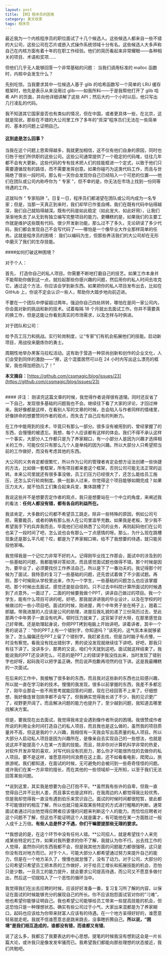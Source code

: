 ```yaml
---
layout: post
title: 【转】程序员的困境
category: 美文收录
tags: 程序员
---
```


最近我为一个内核程序员的职位面试了十几个候选人。这些候选人都来自一些不错的大公司，这些公司在芯片或嵌入式操作系统领域十分有名。这些候选人大多声称自己在内核方面有着十年的在职工作经验。他们的简历看起来非常耀眼——各种相关的项目、术语和奖项……

但他们几乎无人能够回答一个非常基础的问题： 当我们调用标准的 malloc 函数时，内核中会发生什么？

先别吃惊。当我要求其中一位候选人基于 glib 的哈希函数写一个简单的 LRU 缓存框架时，他先是表示从来没用过 glib——如我所料——于是我帮他打开了 glib 哈希 API 的页面，并向他详细讲解了这些 API；然后大约一个小时以后，他只写出几行凌乱的代码。

我不知道其它国家是否也有类似的情况，但在中国，或者更具体一些，在北京，这就是现状。那些在不错的大公司里工作了多年的“资深”程序员们无法在一些简单的、基本的问题上证明自己。

#### 这到底是怎么回事？

当我在这个问题上思索得越多，我就更加相信，这不仅有他们自身的原因，同时也归咎于他们所供职的这些公司。这些公司通常提供了一个稳定的代码堆，往往几年都不会有大更新。这些代码的专有技术把人们的技能框进一个定式，以致于他们只需要遵循现有的路径，而不需要发挥创意。如果你碰巧为这类代码工作，而且与世隔绝了很长一段时间，那么有一天你会发现你自己已经陷入一个可悲的位置——他们在团队或公司内称呼你为 “ 专家 ”，但不幸的是，你无法在市场上找到一份同等待遇的工作。

这就叫作 “ 专家陷阱 ”。日复一日，程序员们都渴望在团队或公司内成为一名专家；但是，当那一天真正到来时，我们却早已作茧自缚。我们在既有代码中钻得越深，我们自己就陷得越深。既有代码是如此稳定（如此宠大、如此好用），让我们渐渐地失去了从无到有独立编写完整项目的能力。更糟糕的是，如果我们的主要工作就是维护这些既有代码、很少开发新功能，那么过不了多久，无论研读了多少代码，我们都会发现自己不会写代码了——哪怕是一个像毕业大作业那样简单的任务。这就是程序员的困境： 我们以编码为生，但那些养活我们的大公司却在无形中磨灭了我们的生存技能。

####如何打破这种困境？

对于个人：

首先， 打造你自己的私人项目。你需要不断地打磨自己的技艺。如果工作本身并不能帮助你做到这一点，就捡起那些你感兴趣的问题，然后用你的私人时间去攻克它。通过这个方法，你应该会学到新东西。如果把你的私人项目发布出去，比如在 GitHub 上，你说不定会认识一些人，帮助你大踏步地向前迈进。

不要在一个团队中停留超过两年。强迫你自己四处转转，哪怕在是同一家公司内，你会面对新的挑战和新的技术。试着每隔 18 个月就出去面试工作。你并不需要真的换工作，但是这能让你看到真实的市场需求，以及怎样与时俱进。

对于团队和公司：

给予员工压力和挑战。实行轮岗制度，让“专家”们有机会拓展他们的技能。启动新项目，用战役来磨炼你的勇士。

周期性地举办黑客马拉松活动。这有助于营造一种崇尚创新和创作的企业文化，人们会受到同伴的激励——“擦，这个混蛋居然可以在 24 小时内写出这么漂亮的框架，我也得加把劲儿了！”

**本文摘自：**[https://github.com/cssmagic/blog/issues/23](https://github.com/cssmagic/blog/issues/23)

<br/>
#### 评注：
刚读完这篇文章的时候，我觉得作者说得很有道理。同时还反省了一下自己，发现很多基础的问题我也不会。继续往下看了大家的评论，才回过神来。我好像都是这样，在看别人写的文章的时候，总会陷入与作者同样的情绪里，好像拼命的想要赞同作者的观点，而失去了自己应有的判断力。

在工作中能用到的技术，毕竟只有那么一部分。很多没有被用到的，曾经掌握了的东西，会慢慢的被遗忘。我想，每个人应该都有这样的体会。我们不得不承认这样一个事实，大部分人工作都只是为了养家糊口，有一小部分人是因为兴趣才选择相关的工作，可能仅仅只有那么几个人是单纯的因为兴趣。所以大部分人只希望把当前的工作做好，而没有考虑其他的东西。

大公司的义务肯定都很繁忙，所以作为公司的管理者肯定会想方设法创建一些快捷的方法，比如做一套框架，所有项目都来套这个框架，否则公司可能无法正常的运转。本来公司里就还有很多事没做，员工们压力已经很大了，还怎么能给员工施压，还怎么实行轮岗制度。换一批新人过来，你觉得这个项目能够如期完成？如果压力太大，就不怕员工们集合起来兵变，集体跳槽了？

我说这些并不是想要否定作者的观点，我只是想要站在一个中立的角度，来阐述我的看法：**任何人都没有错，都有各自的利益所在。**

我该肯定，大多数的公司都不希望员工跳走。除非一些特殊的原因，例如公司亏损，需要裁员，或者的确有那么些人在公司里滥竽充数。如果我是老板，至少我不希望我手下的兵弃我而去，毕竟他们已经熟悉了公司的业务，再则起码他们在公司也呆了一段时间了吧，怎么说也会有那么一丁点感情的呀。那么，为什么现在跳槽现象还是那么平凡呢？哎，都是为了养家糊口嘛，给不了我想要的待遇，就只能另投他家咯。

我觉得我是一个记忆力非常不好的人。记得刚毕业找工作那会，面试中的涉及到的一些基础的问题，我都能够对答如流，而且感觉面试题也做得不错。那个时候是因为，要毕业了，必须要找份工作养活自己，所以是下了一番功夫的。我记得那个时候为了面试，我特意的复习了一些基础的问题，还先尝试着做了不少面试题。再则，那个时候刚从学校里出来，作为一个学生，一些基础的问题怎么也应该掌握吧。那个时候出去面试，感觉还是挺自信的。只不过去中科院计算所面试的时候遇到了点意外，一面过了，二面的时候要我做个PPT，讲讲自己做过的项目。我一个学生，能有什么项目可讲的呢。好吧，那我就讲讲我的毕业设计，以及在学校的时候做过的一些小项目吧。面试的时候，刚进屋，两个中年男子坐在椅子上，翘着二郎腿。带我进屋的人应该是公司的助理，进屋后我礼貌的递了三份简历过去，至此那两个中年男子一直没有吭声。顿时压力就来了，这官架子好大呀，在那里感觉自己好卑微。还是助理起身说，你把PPT拷到电脑上开始讲吧。讲着讲者，其中一个男的说话了：“你的PPT上有一个错别字，你知道吗？”该死的，这气氛本来就够紧张了，怎么偏偏还在PPT上留了个错别字。我赶紧去找，但是当时脑子有点懵，一时没有察觉。看我没有找出错别字，男的说没发现就继续往下讲吧。好吧，那我只有往下讲了。没讲多少，那男的又说，咱们今天就到这吧。面试就这样结束了。我能说我的PPT还没讲完么，可恶的是PPT上的错误字我没找出来，当时发现了错别字也好呀，起码我可以把字盖正确，然后说声抱歉再坦然的往下讲。这是我最糟糕的一次面试。

在后来的工作中，我接触了很多新的东西，而且我对这些新的东西也比较感兴趣，所以就一直在学习新的技术。慢慢的我发现，很多以前掌握的东西，我差不多都忘了，刚毕业那会一些不用思考就能回答的问题，现在已经回答不上来了。仔细想想，我好像连冒泡排序都不会写了。但我确实觉得我长进了不少，我的见识更广了，视野更开阔了。而且解决问题的能力也提升了，至少越到问题，我知道去哪里找解决方案。

但是，要我现在出去面试，我觉得我肯定会遇到像作者所说的困境。我很赞成作者所说的利用业余时间打造自己的私人项目，而且我也是这么做的，虽然我的项目质量并不高，但这是我的个人兴趣，我相信有一天我会写出高质量的私人项目。所以大部分人启动私人项目是因为兴趣所在，是像亲自去实现自己的一些想法，也就是说这并不能提高个人在某一方面的技能。而且，除非你对计算机科学非常的热爱，对软件开发非常的喜欢，对写代码没有抗拒力，那么你才可能很热忱的去做你的私人项目。要不是这样，谁愿意将时间浪费在这上面，还不如看看电影，爬爬山，旅旅游呢。我们都知道，在面试的时候，无可避免的会被问到一些奇奇怪怪的问题。或许我们在某一方非常的擅长，而在其他的一些领域却一无所知，以至于我们无法回答某些问题。

**说到这里，其实我是想要为自己打抱不平。**虽然我有些许的自卑，但我一直觉得自己并不比别人差，而且事实也是这样的，在我周边的人都觉得我比较优秀。但是我却觉得我一直没有遇到伯乐来赏识自己。面试的时候时间都很短暂，彼此都不可能很好的相互了解，所以也就只能采取某些特定的方式进行粗略的判断。通常面试者通过问出他觉得应聘者应该懂的问题来判断这个人的能力。而恰恰应聘者对这个问题不了解，但这也不能证明这个人就是庸才，有可能他在某一方面胜过一般人成千上万倍。**有些人总是怀才不遇，你们干嘛要提那些无理的要求。**

**我想说的是，在这个环节中没有任何人错。**公司招人，就是希望找个人来完成某些特定的工作，如果对我所要求的你不了解，我就认为你不行。出去找工作的人觉得，虽然你问的东西我都不会，但是我其他方面的问题能力都很强呀。这只是你没有找对地方而已。对于个人，可能大部分人都希望通过努力来提升自己的能力，但是在一个地方呆久了，慢慢也就怠慢了，没有了动力。对于公司，大部分的公司希望只希望员工把本质的工作做好，对于给员工增长和拓展技能的机会，恐怕只是少数。一旦员工的能力提升，就会要求公司提高待遇，而公司又不愿意多做付出，然后这一切就陷入了一个恶性的循环当中。

我觉得我们在出去应聘的时候，应该好好准备一番，复习复习所了解的内容，以保证在面试的时候能够充分的展现自己的所长。你不应该抱怨面试官对你的“刁难”，他也希望你能够证明自己。我也希望公司能够给员工带来一些提高技能的机会，但这恐怕只是一种理想状态。确实有些公司过于小气，大家出来混都是为了养家糊口，起码也应该给为你带来财富人应该有的待遇。在一个地方呆得好好的，谁愿意轻易就走呢。我就不信谁愿意总是跳来跳去，没事瞎折腾自己。**所以说，“困境”是我们相互造成的，谁都没有错，而谁都又有错**。

说了这么多，我都忘了我要表达的中心思想。提笔的时候我没有想到这会是一片长篇大论，或许我只是像发发牢骚而已。我希望我们都能向那些理想的状态接近，我们共勉吧。
